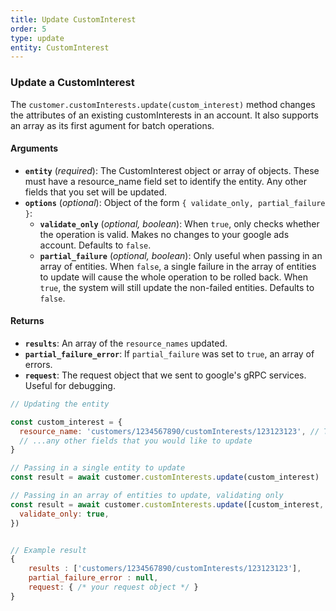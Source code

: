 ```yaml
---
title: Update CustomInterest
order: 5
type: update
entity: CustomInterest
---
```


### Update a CustomInterest

The `customer.customInterests.update(custom_interest)` method changes the attributes of an existing customInterests in an account. It also supports an array as its first agument for batch operations.

#### Arguments

- **`entity`** (_required_): The CustomInterest object or array of objects. These must have a resource_name field set to identify the entity. Any other fields that you set will be updated.
- **`options`** (_optional_): Object of the form `{ validate_only, partial_failure }`:
  - **`validate_only`** (_optional, boolean_): When `true`, only checks whether the operation is valid. Makes no changes to your google ads account. Defaults to `false`.
  - **`partial_failure`** (_optional, boolean_): Only useful when passing in an array of entities. When `false`, a single failure in the array of entities to update will cause the whole operation to be rolled back. When `true`, the system will still update the non-failed entities. Defaults to `false`.

#### Returns

- **`results`**: An array of the `resource_names` updated.
- **`partial_failure_error`**: If `partial_failure` was set to `true`, an array of errors.
- **`request`**: The request object that we sent to google's gRPC services. Useful for debugging.

```javascript
// Updating the entity

const custom_interest = {
  resource_name: 'customers/1234567890/customInterests/123123123', // The resource_name is required
  // ...any other fields that you would like to update
}

// Passing in a single entity to update
const result = await customer.customInterests.update(custom_interest)

// Passing in an array of entities to update, validating only
const result = await customer.customInterests.update([custom_interest, other_custom_interest], {
  validate_only: true,
})
```

```javascript

// Example result
{
	results : ['customers/1234567890/customInterests/123123123'],
	partial_failure_error : null,
	request: { /* your request object */ }
}

```

